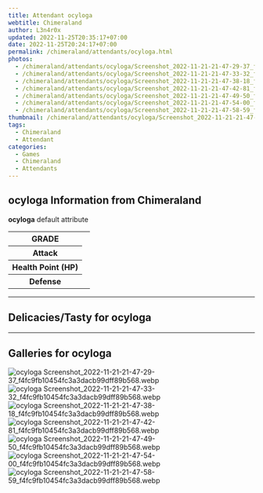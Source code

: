 ```yaml
---
title: Attendant ocyloga
webtitle: Chimeraland
author: L3n4r0x
updated: 2022-11-25T20:35:17+07:00
date: 2022-11-25T20:24:17+07:00
permalink: /chimeraland/attendants/ocyloga.html
photos:
  - /chimeraland/attendants/ocyloga/Screenshot_2022-11-21-21-47-29-37_f4fc9fb10454fc3a3dacb99dff89b568.webp
  - /chimeraland/attendants/ocyloga/Screenshot_2022-11-21-21-47-33-32_f4fc9fb10454fc3a3dacb99dff89b568.webp
  - /chimeraland/attendants/ocyloga/Screenshot_2022-11-21-21-47-38-18_f4fc9fb10454fc3a3dacb99dff89b568.webp
  - /chimeraland/attendants/ocyloga/Screenshot_2022-11-21-21-47-42-81_f4fc9fb10454fc3a3dacb99dff89b568.webp
  - /chimeraland/attendants/ocyloga/Screenshot_2022-11-21-21-47-49-50_f4fc9fb10454fc3a3dacb99dff89b568.webp
  - /chimeraland/attendants/ocyloga/Screenshot_2022-11-21-21-47-54-00_f4fc9fb10454fc3a3dacb99dff89b568.webp
  - /chimeraland/attendants/ocyloga/Screenshot_2022-11-21-21-47-58-59_f4fc9fb10454fc3a3dacb99dff89b568.webp
thumbnail: /chimeraland/attendants/ocyloga/Screenshot_2022-11-21-21-47-29-37_f4fc9fb10454fc3a3dacb99dff89b568.webp
tags:
  - Chimeraland
  - Attendant
categories:
  - Games
  - Chimeraland
  - Attendants
---
```


<section id="bootstrap-wrapper"><link rel="stylesheet" href="https://cdn.statically.io/gh/dimaslanjaka/Web-Manajemen/40ac3225/css/bootstrap-4.5-wrapper.css"/><h1>ocyloga Information from Chimeraland</h1><p><b>ocyloga</b> default attribute <table><tr><th>GRADE</th><td></td></tr><tr><th>Attack</th><td></td></tr><tr><th>Health Point (HP)</th><td></td></tr><tr><th>Defense</th><td></td></tr></table></p><hr/><h2>Delicacies/Tasty for ocyloga</h2><hr/><div id="gallery"><h2>Galleries for ocyloga</h2><div class="row"><div class="col-lg-6 col-12"><img src="/chimeraland/attendants/ocyloga/Screenshot_2022-11-21-21-47-29-37_f4fc9fb10454fc3a3dacb99dff89b568.webp" alt="ocyloga Screenshot_2022-11-21-21-47-29-37_f4fc9fb10454fc3a3dacb99dff89b568.webp"/></div><div class="col-lg-6 col-12"><img src="/chimeraland/attendants/ocyloga/Screenshot_2022-11-21-21-47-33-32_f4fc9fb10454fc3a3dacb99dff89b568.webp" alt="ocyloga Screenshot_2022-11-21-21-47-33-32_f4fc9fb10454fc3a3dacb99dff89b568.webp"/></div><div class="col-lg-6 col-12"><img src="/chimeraland/attendants/ocyloga/Screenshot_2022-11-21-21-47-38-18_f4fc9fb10454fc3a3dacb99dff89b568.webp" alt="ocyloga Screenshot_2022-11-21-21-47-38-18_f4fc9fb10454fc3a3dacb99dff89b568.webp"/></div><div class="col-lg-6 col-12"><img src="/chimeraland/attendants/ocyloga/Screenshot_2022-11-21-21-47-42-81_f4fc9fb10454fc3a3dacb99dff89b568.webp" alt="ocyloga Screenshot_2022-11-21-21-47-42-81_f4fc9fb10454fc3a3dacb99dff89b568.webp"/></div><div class="col-lg-6 col-12"><img src="/chimeraland/attendants/ocyloga/Screenshot_2022-11-21-21-47-49-50_f4fc9fb10454fc3a3dacb99dff89b568.webp" alt="ocyloga Screenshot_2022-11-21-21-47-49-50_f4fc9fb10454fc3a3dacb99dff89b568.webp"/></div><div class="col-lg-6 col-12"><img src="/chimeraland/attendants/ocyloga/Screenshot_2022-11-21-21-47-54-00_f4fc9fb10454fc3a3dacb99dff89b568.webp" alt="ocyloga Screenshot_2022-11-21-21-47-54-00_f4fc9fb10454fc3a3dacb99dff89b568.webp"/></div><div class="col-lg-6 col-12"><img src="/chimeraland/attendants/ocyloga/Screenshot_2022-11-21-21-47-58-59_f4fc9fb10454fc3a3dacb99dff89b568.webp" alt="ocyloga Screenshot_2022-11-21-21-47-58-59_f4fc9fb10454fc3a3dacb99dff89b568.webp"/></div></div></div></section>